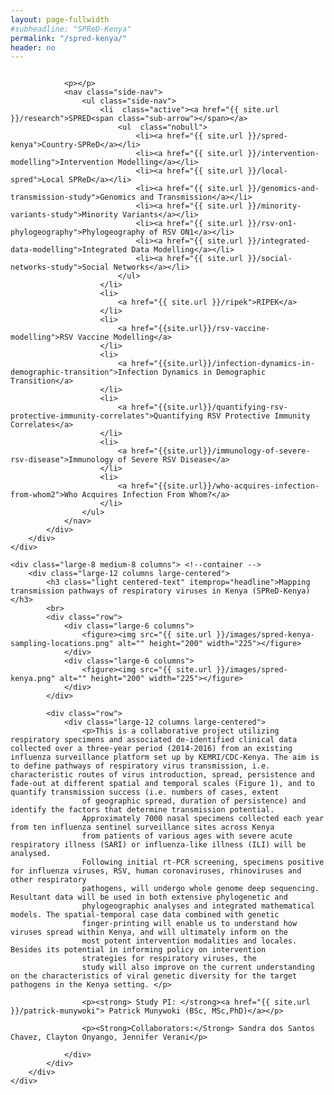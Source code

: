 ```yaml
---
layout: page-fullwidth
#subheadline: "SPReD-Kenya"
permalink: "/spred-kenya/"
header: no
---
```


<section role="main" class="scroll-container">

<div class="row">
	<div class="large-4 medium-4 columns"> <!--side nav -->
		<div class="hide-for-small">
			<div class="sidebar">
			
				<p></p>
				<nav class="side-nav">
					<ul class="side-nav">
						<li  class="active"><a href="{{ site.url }}/research">SPRED<span class="sub-arrow"></span></a>
							<ul  class="nobull">
								<li><a href="{{ site.url }}/spred-kenya">Country-SPReD</a></li>
      							<li><a href="{{ site.url }}/intervention-modelling">Intervention Modelling</a></li>
     							<li><a href="{{ site.url }}/local-spred">Local SPReD</a></li>
      							<li><a href="{{ site.url }}/genomics-and-transmission-study">Genomics and Transmission</a></li>
      							<li><a href="{{ site.url }}/minority-variants-study">Minority Variants</a></li>
      							<li><a href="{{ site.url }}/rsv-on1-phylogeography">Phylogeography of RSV ON1</a></li>
      							<li><a href="{{ site.url }}/integrated-data-modelling">Integrated Data Modelling</a></li>
      							<li><a href="{{ site.url }}/social-networks-study">Social Networks</a></li>
							</ul>
						</li>
						<li>
							<a href="{{ site.url }}/ripek">RIPEK</a>
						</li>
						<li>
    						<a href="{{site.url}}/rsv-vaccine-modelling">RSV Vaccine Modelling</a>
  						</li>
  						<li>
    						<a href="{{site.url}}/infection-dynamics-in-demographic-transition">Infection Dynamics in Demographic Transition</a>
  						</li>
  						<li>
    						<a href="{{site.url}}/quantifying-rsv-protective-immunity-correlates">Quantifying RSV Protective Immunity Correlates</a>
  						</li>
  						<li>
    						<a href="{{site.url}}/immunology-of-severe-rsv-disease">Immunology of Severe RSV Disease</a>
  						</li>
  						<li>
    						<a href="{{site.url}}/who-acquires-infection-from-whom2">Who Acquires Infection From Whom?</a>
  						</li>
					</ul>
				</nav>
			</div>
		</div>
	</div>

	<div class="large-8 medium-8 columns"> <!--container -->
		<div class="large-12 columns large-centered">
			<h3 class="light centered-text" itemprop="headline">Mapping transmission pathways of respiratory viruses in Kenya (SPReD-Kenya)</h3>
			<br>
			<div class="row">
				<div class="large-6 columns">
					<figure><img src="{{ site.url }}/images/spred-kenya-sampling-locations.png" alt="" height="200" width="225"></figure>
				</div>
				<div class="large-6 columns">
 				 	<figure><img src="{{ site.url }}/images/spred-kenya.png" alt="" height="200" width="225"></figure>
				</div>
			</div>
			
			<div class="row">
				<div class="large-12 columns large-centered">
					<p>This is a collaborative project utilizing respiratory specimens and associated de-identified clinical data collected over a three-year period (2014-2016) from an existing influenza surveillance platform set up by KEMRI/CDC-Kenya. The aim is to define pathways of respiratory virus transmission, i.e. characteristic routes of virus introduction, spread, persistence and fade-out at different spatial and temporal scales (Figure 1), and to quantify transmission success (i.e. numbers of cases, extent
					of geographic spread, duration of persistence) and identify the factors that determine transmission potential. 
					Approximately 7000 nasal specimens collected each year from ten influenza sentinel surveillance sites across Kenya 
					from patients of various ages with severe acute respiratory illness (SARI) or influenza-like illness (ILI) will be analysed.
					Following initial rt-PCR screening, specimens positive for influenza viruses, RSV, human coronaviruses, rhinoviruses and other respiratory
					pathogens, will undergo whole genome deep sequencing. Resultant data will be used in both extensive phylogenetic and 
					phylogeographic analyses and integrated mathematical models. The spatial-temporal case data combined with genetic 
					finger-printing will enable us to understand how viruses spread within Kenya, and will ultimately inform on the 
					most potent intervention modalities and locales.  Besides its potential in informing policy on intervention 
					strategies for respiratory viruses, the
					study will also improve on the current understanding on the characteristics of viral genetic diversity for the target pathogens in the Kenya setting. </p>
			
					<p><strong> Study PI: </strong><a href="{{ site.url }}/patrick-munywoki"> Patrick Munywoki (BSc, MSc,PhD)</a></p>

					<p><Strong>Collaborators:</Strong> Sandra dos Santos Chavez, Clayton Onyango, Jennifer Verani</p>
		
				</div>
			</div>
		</div> 
	</div>
	
</div>
</section>











